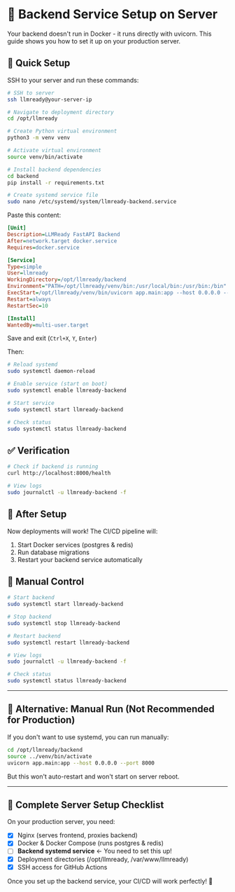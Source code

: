 # 🔧 Backend Service Setup on Server

Your backend doesn't run in Docker - it runs directly with uvicorn. This guide shows you how to set it up on your production server.

## 🎯 Quick Setup

SSH to your server and run these commands:

```bash
# SSH to server
ssh llmready@your-server-ip

# Navigate to deployment directory
cd /opt/llmready

# Create Python virtual environment
python3 -m venv venv

# Activate virtual environment
source venv/bin/activate

# Install backend dependencies
cd backend
pip install -r requirements.txt

# Create systemd service file
sudo nano /etc/systemd/system/llmready-backend.service
```

Paste this content:

```ini
[Unit]
Description=LLMReady FastAPI Backend
After=network.target docker.service
Requires=docker.service

[Service]
Type=simple
User=llmready
WorkingDirectory=/opt/llmready/backend
Environment="PATH=/opt/llmready/venv/bin:/usr/local/bin:/usr/bin:/bin"
ExecStart=/opt/llmready/venv/bin/uvicorn app.main:app --host 0.0.0.0 --port 8000
Restart=always
RestartSec=10

[Install]
WantedBy=multi-user.target
```

Save and exit (`Ctrl+X`, `Y`, `Enter`)

Then:

```bash
# Reload systemd
sudo systemctl daemon-reload

# Enable service (start on boot)
sudo systemctl enable llmready-backend

# Start service
sudo systemctl start llmready-backend

# Check status
sudo systemctl status llmready-backend
```

## ✅ Verification

```bash
# Check if backend is running
curl http://localhost:8000/health

# View logs
sudo journalctl -u llmready-backend -f
```

## 🔄 After Setup

Now deployments will work! The CI/CD pipeline will:
1. Start Docker services (postgres & redis)
2. Run database migrations
3. Restart your backend service automatically

## 🚀 Manual Control

```bash
# Start backend
sudo systemctl start llmready-backend

# Stop backend
sudo systemctl stop llmready-backend

# Restart backend
sudo systemctl restart llmready-backend

# View logs
sudo journalctl -u llmready-backend -f

# Check status
sudo systemctl status llmready-backend
```

---

## 📝 Alternative: Manual Run (Not Recommended for Production)

If you don't want to use systemd, you can run manually:

```bash
cd /opt/llmready/backend
source ../venv/bin/activate
uvicorn app.main:app --host 0.0.0.0 --port 8000
```

But this won't auto-restart and won't start on server reboot.

---

## 🎯 Complete Server Setup Checklist

On your production server, you need:

- [x] Nginx (serves frontend, proxies backend)
- [x] Docker & Docker Compose (runs postgres & redis)
- [ ] **Backend systemd service** ← You need to set this up!
- [x] Deployment directories (/opt/llmready, /var/www/llmready)
- [x] SSH access for GitHub Actions

Once you set up the backend service, your CI/CD will work perfectly! 🎉